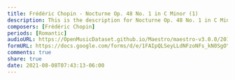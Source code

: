 ```yaml
---
title: Frédéric Chopin - Nocturne Op. 48 No. 1 in C Minor (1)
description: This is the description for Nocturne Op. 48 No. 1 in C Minor by Frédéric Chopin
composers: [Frédéric Chopin]
periods: [Romantic]
audioURL: https://OpenMusicDataset.github.io/Maestro/maestro-v3.0.0/2015/MIDI-Unprocessed_R1_D1-1-8_mid--AUDIO-from_mp3_01_R1_2015_wav--2.midi
formURL: https://docs.google.com/forms/d/e/1FAIpQLSeyLLdNFzoNFs_kN0SgOYa4ExN1NFmZHQr9W2QgKB__YmknHg/viewform
comments: true
share: true
date: 2021-08-08T07:43:13-06:00
---
```


